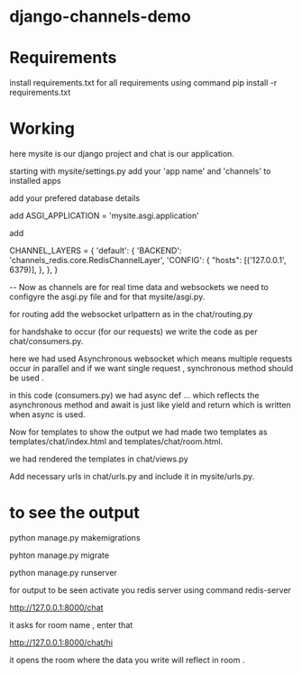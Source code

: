 # django-channels-demo

# Requirements

install requirements.txt for all requirements using command pip install -r requirements.txt

# Working

here mysite is our django project and chat is our application.

starting with mysite/settings.py 
add your 'app name' and 'channels' to installed apps

add your prefered database details

add ASGI_APPLICATION = 'mysite.asgi.application'

add 

 CHANNEL_LAYERS = {
    'default': {
        'BACKEND': 'channels_redis.core.RedisChannelLayer',
        'CONFIG': {
            "hosts": [('127.0.0.1', 6379)],
        },
    },
}

-- Now as channels are for real time data and websockets we need to configyre the asgi.py file and for that mysite/asgi.py.

for routing add the websocket urlpattern as in the chat/routing.py

for handshake to occur (for our requests) we write the code as per chat/consumers.py.

here we had used Asynchronous websocket which means multiple requests occur in parallel and if we want single request , synchronous method should be used .

in this code (consumers.py) we had async def ... which reflects the asynchronous method and await is just like yield and return which is written when async is used.


Now for templates to show the output we had made two templates as templates/chat/index.html and templates/chat/room.html.

we had rendered the templates in chat/views.py

Add necessary urls in chat/urls.py and include it in mysite/urls.py.

# to see the output

python manage.py makemigrations

pyhton manage.py migrate

python manage.py runserver

for output to be seen activate you redis server using command redis-server

http://127.0.0.1:8000/chat

it asks for room name , enter that

http://127.0.0.1:8000/chat/hi

it opens the room where the data you write will reflect in room . 

